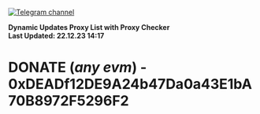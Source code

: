 [![Telegram channel](https://img.shields.io/endpoint?url=https://runkit.io/damiankrawczyk/telegram-badge/branches/master?url=https://t.me/n4z4v0d)](https://t.me/n4z4v0d) 

**Dynamic Updates Proxy List with Proxy Checker**  
**Last Updated: 22.12.23 14:17**

# DONATE (_any evm_) - 0xDEADf12DE9A24b47Da0a43E1bA70B8972F5296F2
